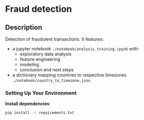 # Fraud detection

## Description
Detection of fraudulent transactions.
It features:
- a jupyter notebook ```./notebook/analysis_training.ipynb``` with:
  - exploratory data analysis
  - feature engineering
  - modeling 
  - conclusion and next steps
- a dictionary mapping countries to respective timezones  ```./notebook/country_to_timezone.json```

### Setting Up Your Environment
**Install dependencies**:
   ```bash
   pip install -r requirements.txt
   ```